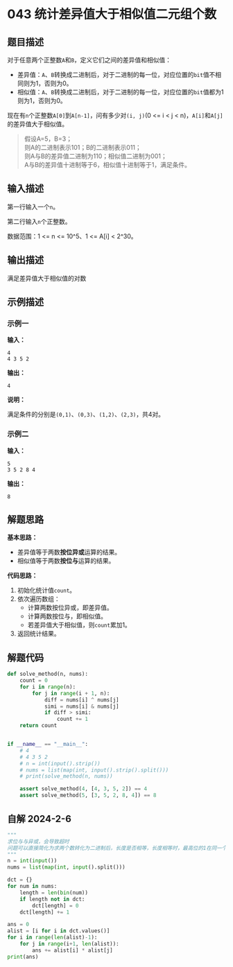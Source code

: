 # 043 统计差异值大于相似值二元组个数

## 题目描述

对于任意两个正整数`A`和`B`，定义它们之间的差异值和相似值：

- 差异值：`A`、`B`转换成二进制后，对于二进制的每一位，对应位置的`bit`值不相同则为1，否则为0。
- 相似值：`A`、`B`转换成二进制后，对于二进制的每一位，对应位置的`bit`值都为1则为1，否则为0。

现在有`n`个正整数`A[0]`到`A[n-1]`，问有多少对`(i, j)`(0 <= i < j < n)，`A[i]`和`A[j]`的差异值大于相似值。

> 假设A=5，B=3；  
则A的二进制表示101；B的二进制表示011；  
则A与B的差异值二进制为110；相似值二进制为001；  
A与B的差异值十进制等于6，相似值十进制等于1，满足条件。

## 输入描述

第一行输入一个`n`。

第二行输入`n`个正整数。

数据范围：1 <= n <= 10^5、1 <= A[i] < 2^30。

## 输出描述

满足差异值大于相似值的对数

## 示例描述

### 示例一

**输入：**
```text
4
4 3 5 2
```

**输出：**
```text
4
```

**说明：**

满足条件的分别是`(0,1)`、`(0,3)`、`(1,2)`、`(2,3)`，共4对。

### 示例二

**输入：**
```text
5
3 5 2 8 4
```

**输出：**
```text
8
```

## 解题思路

**基本思路：**

- 差异值等于两数**按位异或**运算的结果。
- 相似值等于两数**按位与**运算的结果。

**代码思路：**

1. 初始化统计值`count`。 
2. 依次遍历数组：
   - 计算两数按位异或，即差异值。
   - 计算两数按位与，即相似值。
   - 若差异值大于相似值，则`count`累加1。
3. 返回统计结果。    

## 解题代码
```python
def solve_method(n, nums):
    count = 0
    for i in range(n):
        for j in range(i + 1, n):
            diff = nums[i] ^ nums[j]
            simi = nums[i] & nums[j]
            if diff > simi:
                count += 1
    return count


if __name__ == "__main__":
    # 4
    # 4 3 5 2
    # n = int(input().strip())
    # nums = list(map(int, input().strip().split()))
    # print(solve_method(n, nums))

    assert solve_method(4, [4, 3, 5, 2]) == 4
    assert solve_method(5, [3, 5, 2, 8, 4]) == 8
```
## 自解 2024-2-6
```python
"""
求位与与异或，会导致超时
问题可以直接简化为求两个数转化为二进制后，长度是否相等，长度相等时，最高位的1在同一个位置，相似大于差异；长度不同时，最高位分别是1和0，差异大于相似
"""
n = int(input())
nums = list(map(int, input().split()))

dct = {}
for num in nums:
    length = len(bin(num))
    if length not in dct:
        dct[length] = 0
    dct[length] += 1

ans = 0
alist = [i for i in dct.values()]
for i in range(len(alist)-1):
    for j in range(i+1, len(alist)):
        ans += alist[i] * alist[j]
print(ans)

```
